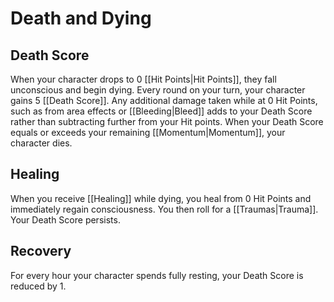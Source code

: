 # Death and Dying

## Death Score
When your character drops to 0 [[Hit Points|Hit Points]], they fall unconscious and begin dying. Every round on your turn, your character gains 5 [[Death Score]]. Any additional damage taken while at 0 Hit Points, such as from area effects or [[Bleeding|Bleed]] adds to your Death Score rather than subtracting further from your Hit points. When your Death Score equals or exceeds your remaining [[Momentum|Momentum]], your character dies.

## Healing
When you receive [[Healing]] while dying, you heal from 0 Hit Points and immediately regain consciousness. You then roll for a [[Traumas|Trauma]]. Your Death Score persists.

## Recovery
For every hour your character spends fully resting, your Death Score is reduced by 1.



